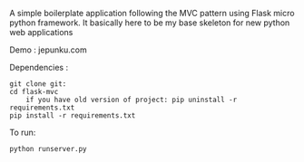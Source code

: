 A simple boilerplate application following the MVC pattern using Flask micro python framework.
It basically here to be my base skeleton for new python web applications

Demo : jepunku.com

Dependencies :

	git clone git:
	cd flask-mvc
    	if you have old version of project: pip uninstall -r requirements.txt
	pip install -r requirements.txt

To run:

    python runserver.py
